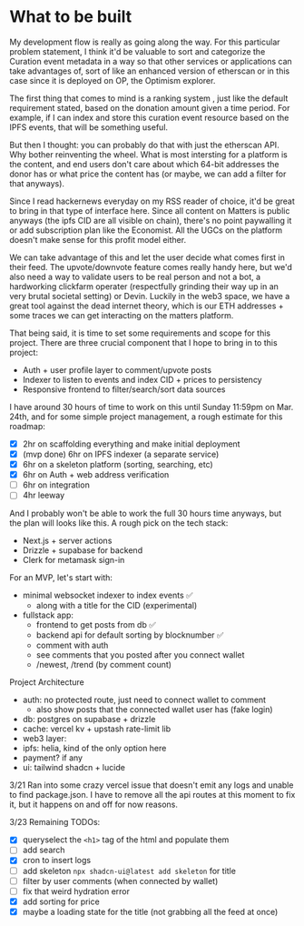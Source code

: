 # What to be built

My development flow is really as going along the way. For this particular problem statement, I think it'd be valuable to sort and categorize the Curation event metadata in a way so that other services or applications can take advantages of, sort of like an enhanced version of etherscan or in this case since it is deployed on OP, the Optimism explorer.

The first thing that comes to mind is a ranking system , just like the default requirement stated, based on the donation amount given a time period. For example, if I can index and store this curation event resource based on the IPFS events, that will be something useful.

But then I thought: you can probably do that with just the etherscan API. Why bother reinventing the wheel. What is most intersting for a platform is the content, and end users don't care about which 64-bit addresses the donor has or what price the content has (or maybe, we can add a filter for that anyways).

Since I read hackernews everyday on my RSS reader of choice, it'd be great to bring in that type of interface here. Since all content on Matters is public anyways (the ipfs CID are all visible on chain), there's no point paywalling it or add subscription plan like the Economist. All the UGCs on the platform doesn't make sense for this profit model either.

We can take advantage of this and let the user decide what comes first in their feed. The upvote/downvote feature comes really handy here, but we'd also need a way to validate users to be real person and not a bot, a hardworking clickfarm operater (respectfully grinding their way up in an very brutal societal setting) or Devin. Luckily in the web3 space, we have a great tool against the dead internet theory, which is our ETH addresses + some traces we can get interacting on the matters platform.

That being said, it is time to set some requirements and scope for this project. There are three crucial component that I hope to bring in to this project:

- Auth + user profile layer to comment/upvote posts
- Indexer to listen to events and index CID + prices to persistency
- Responsive frontend to filter/search/sort data sources

I have around 30 hours of time to work on this until Sunday 11:59pm on Mar. 24th, and for some simple project management, a rough estimate for this roadmap:

- [x] 2hr on scaffolding everything and make initial deployment
- [x] (mvp done) 6hr on IPFS indexer (a separate service) 
- [x] 6hr on a skeleton platform (sorting, searching, etc)
- [x] 6hr on Auth + web address verification
- [ ] 6hr on integration
- [ ] 4hr leeway

And I probably won't be able to work the full 30 hours time anyways, but the plan will looks like this. A rough pick on the tech stack:

- Next.js + server actions
- Drizzle + supabase for backend
- Clerk for metamask sign-in

For an MVP, let's start with:

- minimal websocket indexer to index events ✅
  - along with a title for the CID (experimental)
- fullstack app:
  - frontend to get posts from db ✅
  - backend api for default sorting by blocknumber ✅
  - comment with auth
  - see comments that you posted after you connect wallet
  - /newest, /trend (by comment count)

Project Architecture
- auth: no protected route, just need to connect wallet to comment
  - also show posts that the connected wallet user has (fake login)
- db: postgres on supabase + drizzle
- cache: vercel kv + upstash rate-limit lib
- web3 layer: 
- ipfs: helia, kind of the only option here
- payment? if any
- ui: tailwind shadcn + lucide

3/21
Ran into some crazy vercel issue that doesn't emit any logs and unable to find package.json. I have to remove all the api routes at this moment to fix it, but it happens on and off for now reasons.

3/23
Remaining TODOs:
- [x] queryselect the `<h1>` tag of the html and populate them
- [ ] add search
- [x] cron to insert logs
- [ ] add skeleton `npx shadcn-ui@latest add skeleton` for title
- [ ] filter by user comments (when connected by wallet)
- [ ] fix that weird hydration error
- [x] add sorting for price
- [x] maybe a loading state for the title (not grabbing all the feed at once)
